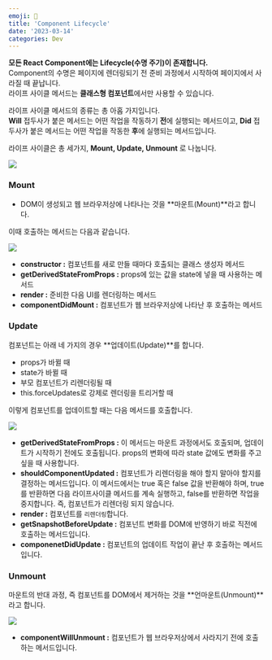 ```yaml
---
emoji: 🚴
title: 'Component Lifecycle'
date: '2023-03-14'
categories: Dev
---
```


**모든 React Component에는 Lifecycle(수명 주기)이 존재합니다.**  
Component의 수명은 페이지에 렌더링되기 전 준비 과정에서 시작하여 페이지에서 사라질 때 끝납니다.  
라이프 사이클 메서드는 **클래스형 컴포넌트**에서만 사용할 수 있습니다.

라이프 사이클 메서드의 종류는 총 아홉 가지입니다.  
**Will** 접두사가 붙은 메서드는 어떤 작업을 작동하기 **전**에 실행되는 메서드이고, **Did** 접두사가 붙은 메서드는 어떤 작업을 작동한 **후**에 실행되는 메서드입니다.

라이프 사이클은 총 세가지, **Mount, Update, Unmount** 로 나눕니다.

![](https://velog.velcdn.com/images/woodie/post/f25ecd18-82dc-4191-8c61-6e9e087ddb66/image.png)

### Mount

-   DOM이 생성되고 웹 브라우저상에 나타나는 것을 **마운트(Mount)**라고 합니다.

이때 호출하는 메서드는 다음과 같습니다.

![](https://velog.velcdn.com/images/woodie/post/29027a21-6bbd-4e59-91bd-385edeb402bd/image.png)

-   **constructor :** 컴포넌트를 새로 만들 때마다 호출되는 클래스 생성자 메서드
-   **getDerivedStateFromProps :** props에 있는 값을 state에 넣을 때 사용하는 메서드
-   **render :** 준비한 다음 UI를 렌더링하는 메서드
-   **componentDidMount :** 컴포넌트가 웹 브라우저상에 나타난 후 호출하는 메서드

### Update

컴포넌트는 아래 네 가지의 경우 **업데이트(Update)**를 합니다.

-   props가 바뀔 때
-   state가 바뀔 때
-   부모 컴포넌트가 리렌더링될 때
-   this.forceUpdates로 강제로 렌더링을 트리거할 때

이렇게 컴포넌트를 업데이트할 때는 다음 메서드를 호출합니다.

![](https://velog.velcdn.com/images/woodie/post/41640b7d-2579-4e18-b205-2a69a42fa8a5/image.png)

-   **getDerivedStateFromProps :** 이 메서드는 마운트 과정에서도 호출되며, 업데이트가 시작하기 전에도 호출됩니다. props의 변화에 따라 state 값에도 변화를 주고 싶을 때 사용합니다.
-   **shouldComponentUpdated :** 컴포넌트가 리렌더링을 해야 할지 말아야 할지를 결정하는 메서드입니다. 이 메서드에서는 true 혹은 false 값을 반환해야 하며, true를 반환하면 다음 라이프사이클 메서드를 계속 실행하고, false를 반환하면 작업을 중지합니다. 즉, 컴포넌트가 리렌더링 되지 않습니다.
-   **render :** 컴포넌트를 `리렌더링`합니다.
-   **getSnapshotBeforeUpdate :** 컴포넌트 변화를 DOM에 반영하기 바로 직전에 호출하는 메서드입니다.
-   **componenetDidUpdate :** 컴포넌트의 업데이트 작업이 끝난 후 호출하는 메서드입니다.

### Unmount

마운트의 반대 과정, 즉 컴포넌트를 DOM에서 제거하는 것을 **언마운트(Unmount)**라고 합니다.

![](https://velog.velcdn.com/images/woodie/post/dc1c6664-9d7c-47ee-b8f3-8ecc4c5d94c6/image.png)

-   **componentWillUnmount :** 컴포넌트가 웹 브라우저상에서 사라지기 전에 호출하는 메서드입니다.


```toc
```